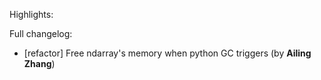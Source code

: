Highlights:

Full changelog:
   - [refactor] Free ndarray's memory when python GC triggers (by **Ailing Zhang**)
